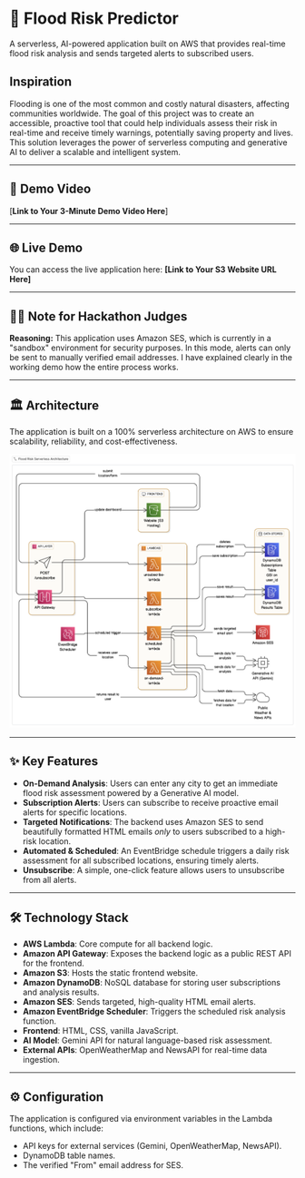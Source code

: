 # 🌊 Flood Risk Predictor

A serverless, AI-powered application built on AWS that provides real-time flood risk analysis and sends targeted alerts to subscribed users.

## Inspiration
Flooding is one of the most common and costly natural disasters, affecting communities worldwide. The goal of this project was to create an accessible, proactive tool that could help individuals assess their risk in real-time and receive timely warnings, potentially saving property and lives. This solution leverages the power of serverless computing and generative AI to deliver a scalable and intelligent system.

---

## 🎥 Demo Video

[**Link to Your 3-Minute Demo Video Here**]

---

## 🌐 Live Demo

You can access the live application here:
**[Link to Your S3 Website URL Here]**

---

## 👨‍⚖️ Note for Hackathon Judges

**Reasoning:** This application uses Amazon SES, which is currently in a "sandbox" environment for security purposes. In this mode, alerts can only be sent to manually verified email addresses. I have explained clearly in the working demo how the entire process works.

---

## 🏛️ Architecture

The application is built on a 100% serverless architecture on AWS to ensure scalability, reliability, and cost-effectiveness.

![Architecture Diagram](architecture/architecture_diagram.png)

---

## ✨ Key Features

* **On-Demand Analysis**: Users can enter any city to get an immediate flood risk assessment powered by a Generative AI model.
* **Subscription Alerts**: Users can subscribe to receive proactive email alerts for specific locations.
* **Targeted Notifications**: The backend uses Amazon SES to send beautifully formatted HTML emails *only* to users subscribed to a high-risk location.
* **Automated & Scheduled**: An EventBridge schedule triggers a daily risk assessment for all subscribed locations, ensuring timely alerts.
* **Unsubscribe**: A simple, one-click feature allows users to unsubscribe from all alerts.

---

## 🛠️ Technology Stack

* **AWS Lambda**: Core compute for all backend logic.
* **Amazon API Gateway**: Exposes the backend logic as a public REST API for the frontend.
* **Amazon S3**: Hosts the static frontend website.
* **Amazon DynamoDB**: NoSQL database for storing user subscriptions and analysis results.
* **Amazon SES**: Sends targeted, high-quality HTML email alerts.
* **Amazon EventBridge Scheduler**: Triggers the scheduled risk analysis function.
* **Frontend**: HTML, CSS, vanilla JavaScript.
* **AI Model**: Gemini API for natural language-based risk assessment.
* **External APIs**: OpenWeatherMap and NewsAPI for real-time data ingestion.

---

## ⚙️ Configuration

The application is configured via environment variables in the Lambda functions, which include:

* API keys for external services (Gemini, OpenWeatherMap, NewsAPI).
* DynamoDB table names.
* The verified "From" email address for SES.